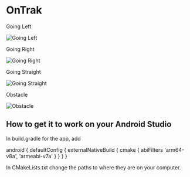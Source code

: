 # OnTrak

Going Left

![Going Left](GoingLeft.gif)

Going Right

![Going Right](GoingRight.gif)

Going Straight

![Going Straight](GoingStraight.gif)

Obstacle

![Obstacle](Obstacle.gif)


## How to get it to work on your Android Studio

In build.gradle for the app, add 

android {
    defaultConfig {
        externalNativeBuild {
            cmake {
                abiFilters 'arm64-v8a', 'armeabi-v7a'
            }
        }
    }
}

In CMakeLists.txt change the paths to where they are on your computer.
